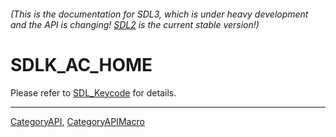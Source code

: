 ###### (This is the documentation for SDL3, which is under heavy development and the API is changing! [SDL2](https://wiki.libsdl.org/SDL2/) is the current stable version!)
# SDLK_AC_HOME

Please refer to [SDL_Keycode](SDL_Keycode) for details.

----
[CategoryAPI](CategoryAPI), [CategoryAPIMacro](CategoryAPIMacro)

